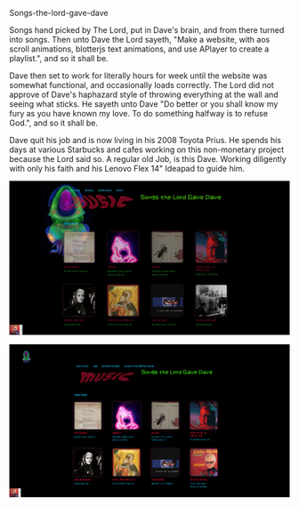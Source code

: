 Songs-the-lord-gave-dave

Songs hand picked by The Lord, put in Dave's brain, and from there turned into songs.
Then unto Dave the Lord sayeth, "Make a website, with aos scroll animations, blotterjs text animations, and use APlayer to create a playlist.", and so it shall be.

Dave then set to work for literally hours for week until the website was somewhat functional, and occasionally loads correctly. 
The Lord did not approve of Dave's haphazard style of throwing everything at the wall and seeing what sticks. He sayeth unto Dave "Do better or you shall know my fury as you have known my love. To do something halfway is to refuse God.", and so it shall be.

Dave quit his job and is now living in his 2008 Toyota Prius. He spends his days at various Starbucks and cafes working on this non-monetary project because the Lord said so.
A regular old Job, is this Dave. Working diligently with only his faith and his Lenovo Flex 14" Ideapad to guide him.


![Alt](https://github.com/bafflingscience/songs-the-lord-gave-dave/blob/main/2021-06-23%20at%2000-27-23%20all%20the%20music%20all%20the%20time.png)

![Alt](https://github.com/bafflingscience/songs-the-lord-gave-dave/blob/main/all%20the%20music%20all%20the%20time%20-%20127.0.0.1.png)
